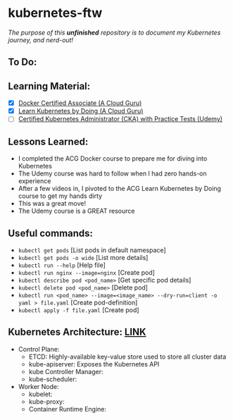 # kubernetes-ftw

*The purpose of this **unfinished** repository is to document my Kubernetes journey, and nerd-out!*

## To Do:

## Learning Material:
- [x] [Docker Certified Associate (A Cloud Guru)](https://learn.acloud.guru/course/6b00566d-6246-4ebe-8257-f98f989321cf/overview)
- [x] [Learn Kubernetes by Doing (A Cloud Guru)](https://learn.acloud.guru/course/82b39fac-b9f7-43d1-8f52-6a89efe5202f/dashboard)
- [ ] [Certified Kubernetes Administrator (CKA) with Practice Tests (Udemy)](https://www.udemy.com/course/certified-kubernetes-administrator-with-practice-tests/)

## Lessons Learned:
- I completed the ACG Docker course to prepare me for diving into Kubernetes
- The Udemy course was hard to follow when I had zero hands-on experience
- After a few videos in, I pivoted to the ACG Learn Kubernetes by Doing course to get my hands dirty
- This was a great move!
- The Udemy course is a GREAT resource


## Useful commands:
- `kubectl get pods` [List pods in default namespace]
- `kubectl get pods -o wide` [List more details]
- `kubectl run --help` [Help file]
- `kubectl run nginx --image=nginx` [Create pod]
- `kubectl describe pod <pod_name>` [Get specific pod details]
- `kubectl delete pod <pod_name>` [Delete pod]
- `kubectl run <pod_name> --image=<image_name> --dry-run=client -o yaml > file.yaml` [Create pod-definition]
- `kubectl apply -f file.yaml` [Create pod]

## Kubernetes Architecture: [LINK](https://kubernetes.io/docs/concepts/overview/components/)
- Control Plane:
    - ETCD: Highly-available key-value store used to store all cluster data
    - kube-apiserver: Exposes the Kubernetes API
    - kube Controller Manager: 
    - kube-scheduler: 
- Worker Node:
    - kubelet: 
    - kube-proxy: 
    - Container Runtime Engine: 